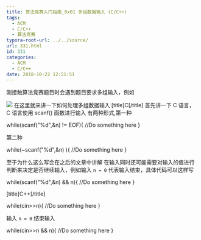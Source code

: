 ```yaml
---
title: 算法竞赛入门指南_0x01 多组数据输入 (C/C++)
tags:
  - ACM
  - C/C++
  - 算法竞赛
typora-root-url: ../../source/
url: 331.html
id: 331
categories:
  - ACM
  - C/C++
date: 2018-10-22 12:51:51
---
```


刚接触算法竞赛题目时会遇到题目要求多组输入，例如

![](https://dreace.top/wp-content/uploads/2019/04/d3255351ly1fwgw4k9b50j20yk0a8abc.jpg) 在这里就来讲一下如何处理多组数据输入 \[title\]C\[/title\] 首先讲一下 C 语言，C 语言使用 scanf() 函数进行输入 有两种形式,第一种

while(scanf("%d",&n) != EOF){
    //Do something here
}

第二种

while(~scanf("%d",&n) ){
    //Do something here
}

至于为什么这么写会在之后的文章中讲解 在输入同时还可能需要对输入的值进行判断来决定是否继续输入，例如输入 `n = 0` 代表输入结束，具体代码可以这样写

while(scanf("%d",&n) && n){
    //Do something here
}

\[title\]C++\[/title\]

while(cin>>n){
    //Do something here
}

输入 `n = 0` 结束输入

while(cin>>n && n){
    //Do something here
}